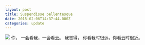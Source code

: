 ```yaml
---
layout: post
title: Suspendisse pellentesque
date: 2015-02-06T14:37:44.000Z
categories: update
---
```


<img src="/images/fulls/IMG_20160707_092820R_1.jpg" class="fit image"> 你，
一会看我，一会看云。
我觉得，
你看我时很远，你看云时很近。